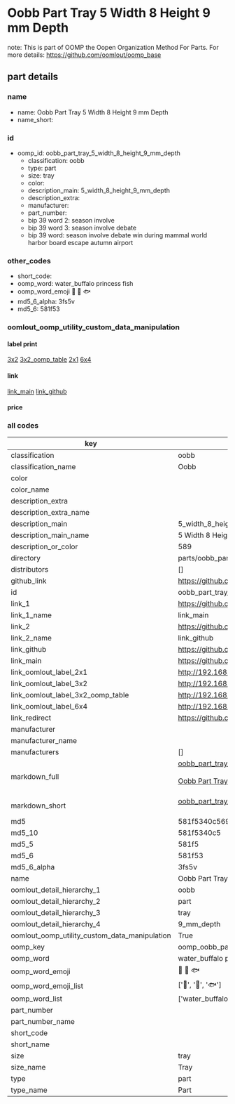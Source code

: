 # Oobb Part Tray 5 Width 8 Height 9 mm Depth  

note: This is part of OOMP the Oopen Organization Method For Parts. For more details: https://github.com/oomlout/oomp_base

##  part details
  







### name
* name: Oobb Part Tray 5 Width 8 Height 9 mm Depth
* name_short: 
### id
* oomp_id: oobb_part_tray_5_width_8_height_9_mm_depth
  * classification: oobb
  * type: part
  * size: tray
  * color: 
  * description_main: 5_width_8_height_9_mm_depth
  * description_extra: 
  * manufacturer: 
  * part_number: 
  * bip 39 word 2: season involve
  * bip 39 word 3: season involve debate
  * bip 39 word: season involve debate win during mammal world harbor board escape autumn airport

### other_codes
* short_code: 
* oomp_word: water_buffalo princess fish
* oomp_word_emoji :water_buffalo: :princess: :fish:
* md5_6_alpha: 3fs5v
* md5_6: 581f53






### oomlout_oomp_utility_custom_data_manipulation
#### label print
[3x2](http://192.168.1.245:1112/?label=oomp%203fs5v)
[3x2_oomp_table](http://192.168.1.108:1112/?label=oomp%203fs5v)
[2x1](http://192.168.1.242:1112/?label=oomp%203fs5v)
[6x4](http://192.168.1.55:1112/?label=oomp%203fs5v)    

#### link

[link_main](https://github.com/oomlout/oomlout_oomp_version_1_messy/tree/main/parts/oobb_part_tray_5_width_8_height_9_mm_depth) [link_github](https://github.com/oomlout/oomlout_oomp_version_1_messy/tree/main/parts/oobb_part_tray_5_width_8_height_9_mm_depth)                             

#### price







### all codes 
| key | value |  
| --- | --- |  
| classification | oobb |  
| classification_name | Oobb |  
| color |  |  
| color_name |  |  
| description_extra |  |  
| description_extra_name |  |  
| description_main | 5_width_8_height_9_mm_depth |  
| description_main_name | 5 Width 8 Height 9 mm Depth |  
| description_or_color | 589 |  
| directory | parts/oobb_part_tray_5_width_8_height_9_mm_depth |  
| distributors | [] |  
| github_link | https://github.com/oomlout/oomlout_oomp_part_src/tree/main/parts/oobb_part_tray_5_width_8_height_9_mm_depth |  
| id | oobb_part_tray_5_width_8_height_9_mm_depth |  
| link_1 | https://github.com/oomlout/oomlout_oomp_version_1_messy/tree/main/parts/oobb_part_tray_5_width_8_height_9_mm_depth |  
| link_1_name | link_main |  
| link_2 | https://github.com/oomlout/oomlout_oomp_version_1_messy/tree/main/parts/oobb_part_tray_5_width_8_height_9_mm_depth |  
| link_2_name | link_github |  
| link_github | https://github.com/oomlout/oomlout_oomp_version_1_messy/tree/main/parts/oobb_part_tray_5_width_8_height_9_mm_depth |  
| link_main | https://github.com/oomlout/oomlout_oomp_version_1_messy/tree/main/parts/oobb_part_tray_5_width_8_height_9_mm_depth |  
| link_oomlout_label_2x1 | http://192.168.1.242:1112/?label=oomp%203fs5v |  
| link_oomlout_label_3x2 | http://192.168.1.245:1112/?label=oomp%203fs5v |  
| link_oomlout_label_3x2_oomp_table | http://192.168.1.108:1112/?label=oomp%203fs5v |  
| link_oomlout_label_6x4 | http://192.168.1.55:1112/?label=oomp%203fs5v |  
| link_redirect | https://github.com/oomlout/oomlout_oomp_version_1_messy/tree/main/parts/oobb_part_tray_5_width_8_height_9_mm_depth |  
| manufacturer |  |  
| manufacturer_name |  |  
| manufacturers | [] |  
| markdown_full | [oobb_part_tray_5_width_8_height_9_mm_depth](none)<br>[](none)<br>[Oobb Part Tray 5 Width 8 Height 9 Mm Depth](none)<br><br> |  
| markdown_short | [oobb_part_tray_5_width_8_height_9_mm_depth](none)<br><br> |  
| md5 | 581f5340c5691fb61aa21fb4709d8e11 |  
| md5_10 | 581f5340c5 |  
| md5_5 | 581f5 |  
| md5_6 | 581f53 |  
| md5_6_alpha | 3fs5v |  
| name | Oobb Part Tray 5 Width 8 Height 9 mm Depth |  
| oomlout_detail_hierarchy_1 | oobb |  
| oomlout_detail_hierarchy_2 | part |  
| oomlout_detail_hierarchy_3 | tray |  
| oomlout_detail_hierarchy_4 | 9_mm_depth |  
| oomlout_oomp_utility_custom_data_manipulation | True |  
| oomp_key | oomp_oobb_part_tray_5_width_8_height_9_mm_depth |  
| oomp_word | water_buffalo princess fish |  
| oomp_word_emoji | :water_buffalo: :princess: :fish: |  
| oomp_word_emoji_list | [':water_buffalo:', ':princess:', ':fish:'] |  
| oomp_word_list | ['water_buffalo', 'princess', 'fish'] |  
| part_number |  |  
| part_number_name |  |  
| short_code |  |  
| short_name |  |  
| size | tray |  
| size_name | Tray |  
| type | part |  
| type_name | Part |  
